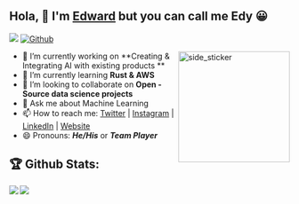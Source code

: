 ## Hola, 👋 I'm [Edward][Website] but you can call me Edy 😀
![](https://visitor-badge.laobi.icu/badge?page_id=edwardcodes.edwardcodes) [![Github](https://img.shields.io/github/followers/edwardcodes?label=Followers&logo=Github)](https://github.com/edwardcodes)

<img align="right" width=200px height=200px alt="side_sticker" src="https://media.giphy.com/media/TEnXkcsHrP4YedChhA/giphy.gif" />

- 🔭 I’m currently working on **Creating & Integrating AI with existing products **
- 🌱 I’m currently learning **Rust & AWS**
- 👯 I’m looking to collaborate on **Open - Source data science projects**
- 💬 Ask me about Machine Learning
- 📫 How to reach me: [Twitter] | [Instagram] | [LinkedIn] | [Website]
- 😄 Pronouns: ***He/His*** or ***Team Player***


## :trophy: Github Stats:

<!--
![GitHub stats](https://readme-stats-cfgj2cxdy.vercel.app/api?username=CharalambosIoannou&count_private=true&show_icons=true&theme=tokyonight)
![Top Langs](https://readme-stats-cfgj2cxdy.vercel.app/api/top-langs/?username=CharalambosIoannou&hide=php&theme=tokyonight)
-->
<div>
<a href="https://github-readme-stats.vercel.app/api?username=edwardcodes&theme=tokyonight">
  <img  align="left" src="https://github-readme-stats.vercel.app/api?username=edwardcodes&count_private=true&show_icons=true&theme=tokyonight" />
</a>
<a href="https://github-readme-stats.vercel.app/api/top-langs/?username=edwardcodes&hide=php&theme=tokyonight">
  <img align="left" src="https://github-readme-stats.vercel.app/api/top-langs/?username=edwardcodes&hide=php&theme=tokyonight" />
</a>
</div>

[Website]: https://edwardcodes.github.io
[Twitter]: https://twitter.com/_edwardcodes
[Instagram]: https://instagram.com/edwardcodes
[LinkedIn]: https://linkedin.com/in/edwardcodes

